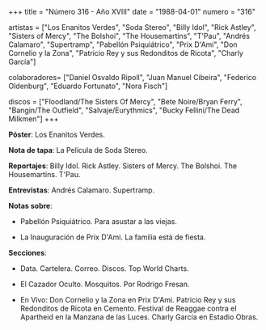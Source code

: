 +++
title = "Número 316 - Año XVIII"
date = "1988-04-01"
numero = "316"

artistas = ["Los Enanitos Verdes", "Soda Stereo", "Billy Idol", "Rick Astley", "Sisters of Mercy", "The Bolshoi", "The Housemartins", "T'Pau", "Andrés Calamaro", "Supertramp", "Pabellón Psiquiátrico", "Prix D'Ami", "Don Cornelio y la Zona", "Patricio Rey y sus Redonditos de Ricota", "Charly García"]

colaboradores= ["Daniel Osvaldo Ripoll", "Juan Manuel Cibeira", "Federico Oldenburg", "Eduardo Fortunato", "Nora Fisch"]

discos = ["Floodland/The Sisters Of Mercy", "Bete Noire/Bryan Ferry", "Bangin/The Outfield", "Salvaje/Eurythmics", "Bucky Fellini/The Dead Milkmen"]
+++

**Póster**: Los Enanitos Verdes.

**Nota de tapa**: La Película de Soda Stereo.

**Reportajes**: Billy Idol. Rick Astley. Sisters of Mercy. The Bolshoi. The Housemartins. T'Pau.

**Entrevistas**: Andrés Calamaro. Supertramp.

**Notas sobre**:

- Pabellón Psiquiátrico. Para asustar a las viejas.

- La Inauguración de Prix D'Ami. La familia está de fiesta.

**Secciones**:

- Data. Cartelera. Correo. Discos. Top World Charts.

- El Cazador Oculto. Mosquitos. Por Rodrigo Fresan.

- En Vivo: Don Cornelio y la Zona en Prix D'Ami. Patricio Rey y sus Redonditos de Ricota en Cemento. Festival de Reaggae contra el Apartheid en la Manzana de las Luces. Charly García en Estadio Obras.
